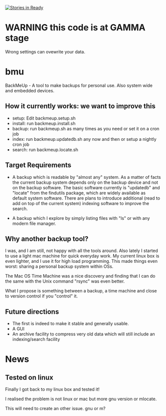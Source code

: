 [![Stories in Ready](https://badge.waffle.io/mariotti/bmu.png?label=ready&title=Ready)](https://waffle.io/mariotti/bmu)
# WARNING this code is at GAMMA stage

Wrong settings can ovewrite your data.

# bmu

BackMeUp - A tool to make backups for personal use. Also system wide and embedded devices.

## How it currently works: we want to improve this

 - setup: Edit backmeup.setup.sh
 - install: run backmeup.install.sh
 - backup: run backmeup.sh as many times as you need or set it on a cron job
 - index: run backmeup.updatedb.sh any now and then or setup a nightly cron job
 - search: run backmeup.locate.sh <filename part>

## Target Requirements

  - A backup which is readable by "almost any" system. As a matter of facts the current backup system depends
    only on the backup device and not on the backup software. The basic software currently is "updatedb" and
    "locate" from the findutils package, which are widely available as default system software.
    There are plans to introduce additional (read to add on top of the current system) indexing software
    to improve the search.
    
  - A backup which I explore by simply listing files with "ls" or with any modern file manager.

## Why another backup tool?

I was, and I am still, not happy with all the tools around. Also lately I started to use a light mac machine
for quick everyday work. My current linux box is even lighter, and I use it for high load programming.
This made things even worst: sharing a personal backup system within OSs.

The Mac OS Time Machine was a nice discovery and finding that I can do the same with the
Unix command "rsync" was even better.

What I propose is something between a backup, a time machine and close to version control if you "control" it.

## Future directions

 - The first is indeed to make it stable and generally usable.
 - A GUI
 - An archive facility to compress very old data which will still include an indexing/search facility

# News

## Tested on linux

Finally I got back to my linux box and tested it!

I realised the problem is not linux or mac but more gnu version or mlocate.

This will need to create an other issue. gnu or m?

